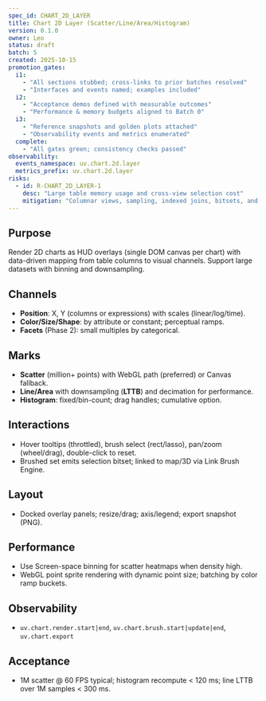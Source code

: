 ```yaml
---
spec_id: CHART_2D_LAYER
title: Chart 2D Layer (Scatter/Line/Area/Histogram)
version: 0.1.0
owner: Leo
status: draft
batch: 5
created: 2025-10-15
promotion_gates:
  i1:
    - "All sections stubbed; cross-links to prior batches resolved"
    - "Interfaces and events named; examples included"
  i2:
    - "Acceptance demos defined with measurable outcomes"
    - "Performance & memory budgets aligned to Batch 0"
  i3:
    - "Reference snapshots and golden plots attached"
    - "Observability events and metrics enumerated"
  complete:
    - "All gates green; consistency checks passed"
observability:
  events_namespace: uv.chart.2d.layer
  metrics_prefix: uv.chart.2d.layer
risks:
  - id: R-CHART_2D_LAYER-1
    desc: "Large table memory usage and cross-view selection cost"
    mitigation: "Columnar views, sampling, indexed joins, bitsets, and throttled events"
---
```


## Purpose
Render 2D charts as HUD overlays (single DOM canvas per chart) with data-driven mapping
from table columns to visual channels. Support large datasets with binning and downsampling.

## Channels
- **Position**: X, Y (columns or expressions) with scales (linear/log/time).
- **Color/Size/Shape**: by attribute or constant; perceptual ramps.
- **Facets** (Phase 2): small multiples by categorical.

## Marks
- **Scatter** (million+ points) with WebGL path (preferred) or Canvas fallback.
- **Line/Area** with downsampling (**LTTB**) and decimation for performance.
- **Histogram**: fixed/bin-count; drag handles; cumulative option.

## Interactions
- Hover tooltips (throttled), brush select (rect/lasso), pan/zoom (wheel/drag), double-click to reset.
- Brushed set emits selection bitset; linked to map/3D via Link Brush Engine.

## Layout
- Docked overlay panels; resize/drag; axis/legend; export snapshot (PNG).

## Performance
- Use Screen-space binning for scatter heatmaps when density high.
- WebGL point sprite rendering with dynamic point size; batching by color ramp buckets.

## Observability
- `uv.chart.render.start|end`, `uv.chart.brush.start|update|end`, `uv.chart.export`

## Acceptance
- 1M scatter @ 60 FPS typical; histogram recompute < 120 ms; line LTTB over 1M samples < 300 ms.
